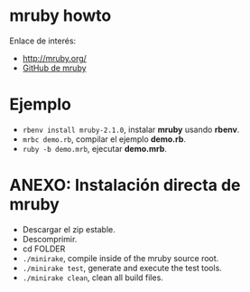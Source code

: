 
# mruby howto

Enlace de interés:
* http://mruby.org/
* [GitHub de mruby](https://github.com/mruby/mruby)

# Ejemplo

* `rbenv install mruby-2.1.0`, instalar **mruby** usando **rbenv**.
* `mrbc demo.rb`, compilar el ejemplo **demo.rb**.
* `ruby -b demo.mrb`, ejecutar **demo.mrb**.

# ANEXO: Instalación directa de mruby

* Descargar el zip estable.
* Descomprimir.
* cd FOLDER
* `./minirake`, compile inside of the mruby source root.
* `./minirake test`, generate and execute the test tools.
* `./minirake clean`, clean all build files.
